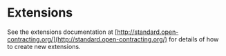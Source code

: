 # Extensions

See the extensions documentation at [http://standard.open-contracting.org/](http://standard.open-contracting.org/) for details of how to create new extensions.
